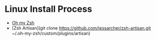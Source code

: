 # Linux Install Process

- [Oh my Zsh](https://ohmyz.sh/#install)
- [Zsh Artisan](git clone https://github.com/jessarcher/zsh-artisan.git ~/.oh-my-zsh/custom/plugins/artisan)
